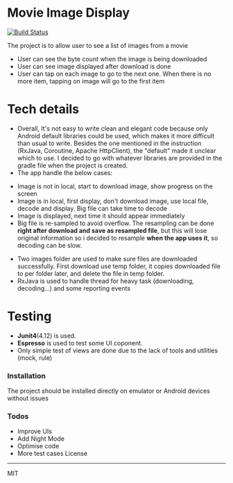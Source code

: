 # Movie Image Display

[![Build Status](https://travis-ci.org/joemccann/dillinger.svg?branch=master)](https://travis-ci.org/joemccann/dillinger)

The project is to allow user to see a list of images from a movie 
  - User can see the byte count when the image is being downloaded
  - User can see image displayed after download is done
  - User can tap on each image to go to the next one. When there is no more item, tapping on image will go to the first item
# Tech details
  - Overall, It's not easy to write clean and elegant code because only Android default libraries could be used, which makes it more difficult 
  than usual to write. Besides the one mentioned in the instruction (RxJava, Coroutine, Apache HttpClient), the "default" made it unclear which to use. 
  I decided to go with whatever libraries are provided in the gradle file when the project is created. 
  - The app handle the below cases:
  + Image is not in local, start to download image, show progress on the screen 
  + Image is in local, first display, don't download image, use local file, decode and display. Big file can take time to decode
  + Image is displayed, next time it should appear immediately 
  + Big file is re-sampled to avoid overflow. The resampling can be done **right after download and save as resampled file**, 
  but this will lose original information so i decided to resample **when the app uses it**, so decoding can be slow. 
  - Two images folder are used to make sure files are downloaded successfully. First download use temp folder, it copies downloaded file to
  per folder later, and delete the file in temp folder. 
  - RxJava is used to handle thread for heavy task (downloading, decoding...) and some reporting events
  
# Testing
  - **Junit4**(4.12) is used. 
  - **Espresso** is used to test some UI coponent. 
  - Only simple test of views are done due to the lack of tools and utilities (mock, rule)

### Installation

The project should be installed directly on emulator or Android devices without issues

### Todos
 - Improve UIs
 - Add Night Mode
 - Optimise code
 - More test cases
License
----

MIT
